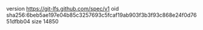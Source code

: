 version https://git-lfs.github.com/spec/v1
oid sha256:6beb5ae197e04b85c3257693c5fcaf19ab903f3b3f93c868e24f0d7651dfbb04
size 14850
